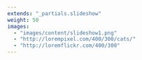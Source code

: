 ```yaml
---
extends: "_partials.slideshow"
weight: 50
images:
  - "images/content/slideshow1.png"
  - "http://lorempixel.com/400/300/cats/"
  - "http://loremflickr.com/400/300"
---
```

